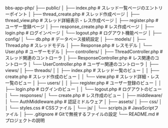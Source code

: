 bbs-app-php/
├── public/
│   ├── index.php                   # スレッド一覧ページのエントリーポイント
│   ├── thread_create.php           # スレッド作成ページ
│   ├── thread_view.php             # スレッド詳細表示・レス作成ページ
│   ├── register.php                # ユーザー登録ページ
│   ├── response_create.php         # レス作成ページ
│   ├── login.php                   # ログインページ
│   └── logout.php                  # ログアウト機能ページ
│
├── config/
│   └── db.php                      # データベース接続設定
│
├── models/
│   ├── Thread.php                  # スレッドモデル
│   ├── Response.php                # レスモデル
│   └── User.php                    # ユーザーモデル
│
├── controllers/
│   ├── ThreadController.php        # スレッド関連のコントローラ
│   ├── ResponseController.php      # レス関連のコントローラ
│   └── UserController.php          # ユーザー関連のコントローラ
│
├── views/
│   ├── threads/
│   │   ├── index.php               # スレッド一覧のビュー
│   │   ├── create.php              # スレッド作成のビュー
│   │   └── view.php                # スレッド詳細・レス一覧のビュー
│   ├── users/
│   │   ├── register.php            # ユーザー登録のビュー
│   │   ├── login.php               # ログインのビュー
│   │   └── logout.php              # ログアウトのビュー
│   └── responses/
│       └── create.php              # レス作成のビュー
│
├── middleware/
│   └── AuthMiddleware.php          # 認証ミドルウェア
│
├── assets/
│   ├── css/
│   │   └── styles.css              # CSSファイル
│   └── js/
│       └── scripts.js              # JavaScriptファイル
│
├── .gitignore                      # Gitで無視するファイルの設定
└── README.md                       # プロジェクトの説明
